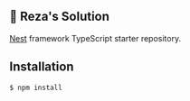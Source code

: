 ## 🌟 Reza's Solution 

[Nest](https://github.com/nestjs/nest) framework TypeScript starter repository.

## Installation

```bash
$ npm install
```

